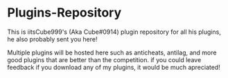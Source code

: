 # Plugins-Repository
This is iitsCube999's (Aka Cube#0914) plugin repository for all his plugins, he also probably sent you here!


Multiple plugins will be hosted here such as anticheats, antilag, and more good plugins that are better than the competition.
if you could leave feedback if you download any of my plugins, it would be much apreciated!
